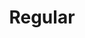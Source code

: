 ---
layout: ../../layouts/MarkdownPostLayout.astro
title: Regular
monochrome: false
camera: x100v 
sensor: xtrans4
film_sim: Pro Neg Hi
dynamic_range: DR100
color_chrome: off
color_chromeFXblue: off
grain:
 effect: off
white_balance: 
 preset: auto
 red: 0
 blue: 0
highlights: +1
shadows: +1
color:	0
sharpness: -2
noise_reduction: -1
clarity: +1
chef: JayRegular
source:
 link:
  type: youtube
  url: https://youtu.be/tjn7lZCMhFA
---